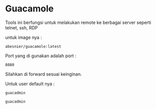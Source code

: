 # Guacamole

Tools ini berfungsi untuk melakukan remote ke berbagai server seperti telnet, ssh, RDP

untuk image nya :
```
abesnier/guacamole:latest
```

Port yang di gunakan adalah port :
```
8080
```
Silahkan di forward sesuai keinginan.

Untuk user default nya : 
```
guacadmin
```
```
guacadmin
```
